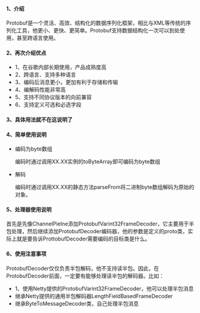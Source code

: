 #### 1、介绍

Protobuf是一个灵活、高效、结构化的数据序列化框架，相比与XML等传统的序列化工具，他更小、更快、更简单。Protobuf支持数据结构化一次可以到处使用，甚至跨语言使用。



#### 2、再次介绍优点

- 1、在谷歌内部长期使用，产品成熟度高
- 2、跨语言、支持多种语言
- 3、编码后消息更小，更加有利于存储和传输
- 4、编解码性能非常高
- 5、支持不同协议版本的向前兼容
- 6、支持定义可选和必选字段



#### 3、具体用法就不在这说明了



#### 4、简单使用说明

- 编码为byte数组

  编码时通过调用XX.XX实例的toByteArray即可编码为byte数组

- 解码

  编码时通过调用XX.XX的静态方法parseFrom将二进制byte数组解码为原始的对象。



#### 5、处理器使用说明

首先是先像ChannelPielne添加ProtobufVarint32FrameDecoder，它主要用于半包处理，然后继续添加ProtobufDecoder编码器，他的参数是定义的proto类，实际上就是要告诉ProttobufDecoder需要编码的目标类是什么。



#### 6、使用注意事项

​	ProtobufDecoder仅仅负责半包解码，他不支持读半包。因此，在ProtobufDecoder前面，一定要有能够处理读半包的解码器。比如：

- 1、使用Netty提供的ProtobufVarint32FrameDecoder，他可以处理半包消息
- 继承Netty提供的通用半包解码器LengthFieldBasedFrameDecoder
- 继承ByteToMessageDecoder类，自己处理半包消息

